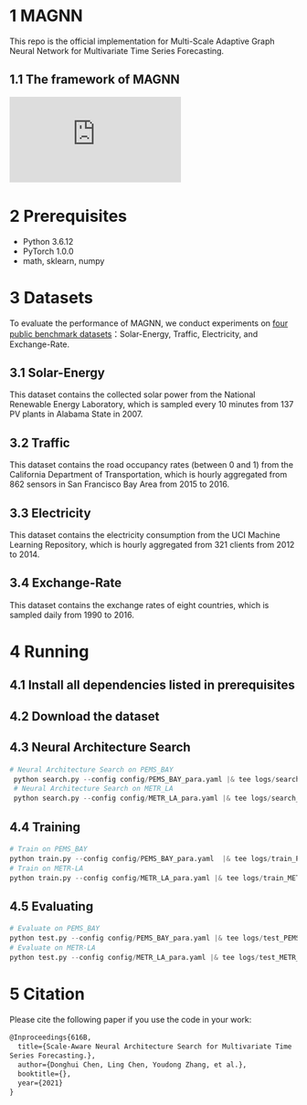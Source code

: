 # 1 MAGNN
This repo is the official implementation for Multi-Scale Adaptive Graph Neural Network for Multivariate Time Series Forecasting.

## 1.1 The framework of MAGNN
 ![framework](https://github.com/shangzongjiang/MAGNN/blob/main/fig/2.pdf)

# 2 Prerequisites

* Python 3.6.12
* PyTorch 1.0.0
* math, sklearn, numpy
# 3 Datasets
To evaluate the performance of MAGNN, we conduct experiments on [four public benchmark datasets](https://github.com/laiguokun/multivariate-time-series-data)：Solar-Energy, Traffic, Electricity, and Exchange-Rate.
## 3.1 Solar-Energy
This dataset contains the collected solar power from the National Renewable Energy Laboratory, which is sampled every 10 minutes from 137 PV plants in Alabama State in 2007.
## 3.2 Traffic
This dataset contains the road occupancy rates (between 0 and 1) from the California Department of Transportation, which is hourly aggregated from 862 sensors in San Francisco Bay Area from 2015 to 2016.
## 3.3 Electricity
This dataset contains the electricity consumption from the UCI Machine Learning Repository, which is hourly aggregated from 321 clients from 2012 to 2014.
## 3.4 Exchange-Rate
This dataset contains the exchange rates of eight countries, which is sampled daily from 1990 to 2016.
# 4 Running
## 4.1 Install all dependencies listed in prerequisites

## 4.2 Download the dataset

## 4.3 Neural Architecture Search
```python
# Neural Architecture Search on PEMS_BAY
 python search.py --config config/PEMS_BAY_para.yaml |& tee logs/search_PEMS_BAY.log
 # Neural Architecture Search on METR_LA
 python search.py --config config/METR_LA_para.yaml |& tee logs/search_METR_LA.log
```
## 4.4 Training
```python
# Train on PEMS_BAY
python train.py --config config/PEMS_BAY_para.yaml  |& tee logs/train_PEMS_BAY.log
# Train on METR-LA
python train.py --config config/METR_LA_para.yaml |& tee logs/train_METR_LA.log
```
## 4.5 Evaluating
```python
# Evaluate on PEMS_BAY
python test.py --config config/PEMS_BAY_para.yaml |& tee logs/test_PEMS_BAY.log
# Evaluate on METR-LA
python test.py --config config/METR_LA_para.yaml |& tee logs/test_METR_LA.log
```
# 5 Citation
Please cite the following paper if you use the code in your work:
```
@Inproceedings{616B,
  title={Scale-Aware Neural Architecture Search for Multivariate Time Series Forecasting.},
  author={Donghui Chen, Ling Chen, Youdong Zhang, et al.},
  booktitle={},
  year={2021}
}
```
